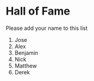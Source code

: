# Hall of Fame
Please add your name to this list

1. Jose
2. Alex
3. Benjamin
4. Nick
5. Matthew
6. Derek

